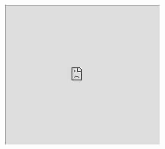 <iframe src="https://www5.cbox.ws/box/?boxid=953162&boxtag=dA03pM" width="500" height="450" scrolling="auto"></iframe>
